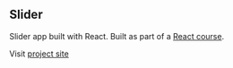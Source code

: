 ## Slider

Slider app built with React. Built as part of a <a href="https://www.udemy.com/course/react-tutorial-and-projects-course/">React course</a>.

Visit <a href="https://er-slider.netlify.app">project site</a>
